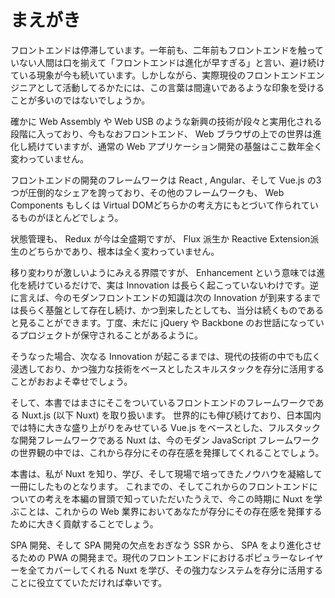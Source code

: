 # まえがき

フロントエンドは停滞しています。一年前も、二年前もフロントエンドを触っていない人間は口を揃えて「フロントエンドは進化が早すぎる」と言い、避け続けている現象が今も続いています。しかしながら、実際現役のフロントエンドエンジニアとして活動してるかたには、この言葉は間違いであるような印象を受けることが多いのではないでしょうか。

確かに Web Assembly や Web USB のような新興の技術が段々と実用化される段階に入っており、今もなおフロントエンド、 Web ブラウザの上での世界は進化し続けていますが、通常の Web アプリケーション開発の基盤はここ数年全く変わっていません。

フロントエンドの開発のフレームワークは React , Angular、そして Vue.js の3つが圧倒的なシェアを誇っており、その他のフレームワークも、 Web Components もしくは Virtual DOMどちらかの考え方にもとづいて作られているものがほとんどでしょう。

状態管理も、 Redux が今は全盛期ですが、 Flux 派生か Reactive Extension派生のどちらかであり、根本は全く変わっていません。

移り変わりが激しいようにみえる界隈ですが、 Enhancement という意味では進化を続けているだけで、実は Innovation は長らく起こっていないわけです。逆に言えば、今のモダンフロントエンドの知識は次の Innovation が到来するまでは長らく基盤として存在し続け、かつ到来したとしても、当分は続くものであると見ることができます。丁度、未だに jQuery や Backbone のお世話になっているプロジェクトが保守されることがあるように。

そうなった場合、次なる Innovation が起こるまでは、現代の技術の中でも広く浸透しており、かつ強力な技術をベースとしたスキルスタックを存分に活用することがおおよそ幸せでしょう。

そして、本書ではまさにそこをついているフロントエンドのフレームワークである Nuxt.js (以下 Nuxt) を取り扱います。
世界的にも伸び続けており、日本国内では特に大きな盛り上がりをみせている Vue.js をベースとした、フルスタックな開発フレームワークである Nuxt は、今のモダン JavaScript フレームワークの世界観の中では、これから存分にその存在感を発揮してくれることでしょう。

本書は、私が Nuxt を知り、学び、そして現場で培ってきたノウハウを凝縮して一冊にしたものとなります。
これまでの、そしてこれからのフロントエンドについての考えを本編の冒頭で知っていただいたうえで、今この時期に Nuxt を学ぶことは、これからの Web 業界においてあなたが存分にその存在感を発揮するために大きく貢献することでしょう。

 SPA 開発、そして SPA 開発の欠点をおぎなう SSR から、 SPA をより進化させるための PWA の開発まで。現代のフロントエンドにおけるポピュラーなレイヤーを全てカバーしてくれる Nuxt を学び、その強力なシステムを存分に活用することに役立てていただければ幸いです。
